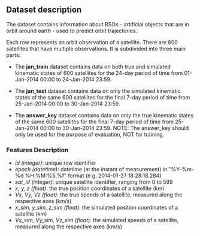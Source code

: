 ## Dataset description

The dataset contains information about RSOs - artificial objects that are in orbit around earth -
used to predict orbit trajectories. 

Each row represents an orbit observation of a satellite. There are 600 satellites that have 
multiple observations. It is subdivided into three main parts:


- The **jan_train** dataset contains data on both true and simulated kinematic states of 600 satellites 
for the 24-day period of time from 01-Jan-2014 00:00 to 24-Jan-2014 23:59.

- The **jan_test** dataset contains data on only the simulated kinematic states of the same 600 satellites
 for the final 7-day period of time from 25-Jan-2014 00:00 to 30-Jan-2014 23:59.

- The **answer_key** dataset contains data on only the true kinematic states of the same 600 satellites 
for the final 7-day period of time from 25-Jan-2014 00:00 to 30-Jan-2014 23:59. 
NOTE: The answer_key should only be used for the purpose of evaluation, NOT for training.


### Features Description

- *id (integer)*: unique row identifier
- *epoch (datetime)*: datetime (at the instant of measurement) in "%Y-%m-%d %H:%M:%S.%f" format (e.g. 2014-01-27 18:28:18.284)
- *sat_id (integer)*: unique satellite identifier, ranging from 0 to 599
- *x, y, z (float)*: the true position coordinates of a satellite (km)
- *Vx, Vy, Vz (float)*: the true speeds of a satellite, measured along the respective axes (km/s)
- *x_sim, y_sim, z_sim (float)*: the simulated position coordinates of a satellite (km)
- *Vx_sim, Vy_sim, Vz_sim (float)*: the simulated speeds of a satellite, measured along the respective axes (km/s)